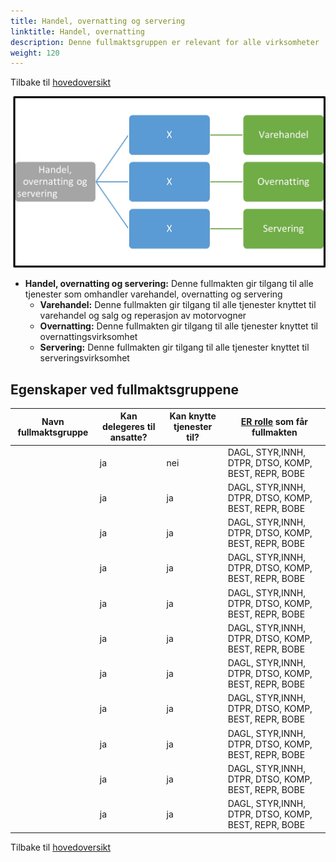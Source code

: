 ```yaml
---
title: Handel, overnatting og servering
linktitle: Handel, overnatting 
description: Denne fullmaktsgruppen er relevant for alle virksomheter
weight: 120
---
```

Tilbake til [hovedoversikt](/authorization/modules/accessgroups/type-accessgroups/versjon-2/#oversikt-over-fullmaktsgrupper)

 
![Handel, overnatting og servering](hos.jpg "Handel, overnatting og servering")
- **Handel, overnatting og servering:** Denne fullmakten gir tilgang til alle tjenester som omhandler varehandel, overnatting og servering
	- **Varehandel:** Denne fullmakten gir tilgang til alle tjenester knyttet til varehandel og salg og reperasjon av motorvogner
	- **Overnatting:** Denne fullmakten gir tilgang til alle tjenester knyttet til overnattingsvirksomhet
	- **Servering:** Denne fullmakten gir tilgang til alle tjenester knyttet til serveringsvirksomhet

## Egenskaper ved fullmaktsgruppene
|Navn fullmaktsgruppe|Kan delegeres til ansatte?|Kan knytte tjenester til?|[ER rolle](/authorization/modules/accessgroups/register_er/#rolletyper-fra-enhetsregisteret) som får fullmakten|
|---|---|---|---|
|| ja|nei|DAGL, STYR,INNH, DTPR, DTSO, KOMP, BEST, REPR, BOBE|
||ja|ja|DAGL, STYR,INNH, DTPR, DTSO, KOMP, BEST, REPR, BOBE|
||ja|ja|DAGL, STYR,INNH, DTPR, DTSO, KOMP, BEST, REPR, BOBE|
||ja|ja|DAGL, STYR,INNH, DTPR, DTSO, KOMP, BEST, REPR, BOBE|
||ja|ja|DAGL, STYR,INNH, DTPR, DTSO, KOMP, BEST, REPR, BOBE|
||ja|ja|DAGL, STYR,INNH, DTPR, DTSO, KOMP, BEST, REPR, BOBE|
||ja|ja|DAGL, STYR,INNH, DTPR, DTSO, KOMP, BEST, REPR, BOBE|
||ja|ja|DAGL, STYR,INNH, DTPR, DTSO, KOMP, BEST, REPR, BOBE|
||ja|ja|DAGL, STYR,INNH, DTPR, DTSO, KOMP, BEST, REPR, BOBE|
||ja|ja|DAGL, STYR,INNH, DTPR, DTSO, KOMP, BEST, REPR, BOBE|
||ja|ja|DAGL, STYR,INNH, DTPR, DTSO, KOMP, BEST, REPR, BOBE|

Tilbake til [hovedoversikt](/authorization/modules/accessgroups/type-accessgroups/versjon-2/#oversikt-over-fullmaktsgrupper)